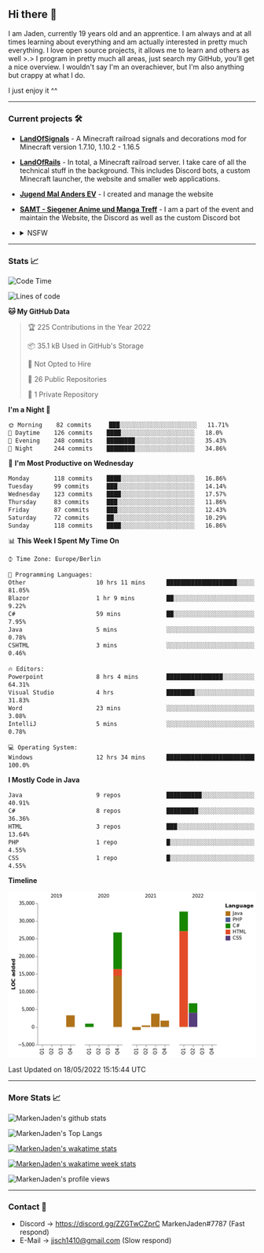 ## Hi there 👋
I am Jaden, currently 19 years old and an apprentice. I am always and at all times learning about everything and am actually interested in pretty much everything. I love open source projects, it allows me to learn and others as well >.>
I program in pretty much all areas, just search my GitHub, you'll get a nice overview.
I wouldn't say I'm an overachiever, but I'm also anything but crappy at what I do.

I just enjoy it ^^

---

### Current projects 🛠

* [**LandOfSignals**](https://github.com/LandOfRails/LandOfSignals) - A Minecraft railroad signals and decorations mod for Minecraft version 1.7.10, 1.10.2 - 1.16.5
* [**LandOfRails**](https://github.com/LandOfRails) - In total, a Minecraft railroad server. I take care of all the technical stuff in the background. This includes Discord bots, a custom Minecraft launcher, the website and smaller web applications.
* [**Jugend Mal Anders EV**](https://jugendmalanders.de/) - I created and manage the website
* [**SAMT - Siegener Anime und Manga Treff**](https://github.com/Siegener-Anime-und-Manga-Treff-SAMT) - I am a part of the event and maintain the Website, the Discord as well as the custom Discord bot
* <details> 
  <summary>NSFW</summary>
  
  [**Nekos**](https://github.com/MarkenJaden/Nekos) - Website providing you with random lewd neko pics
  
</details>

---

### Stats 📈

<!--START_SECTION:waka-->
![Code Time](http://img.shields.io/badge/Code%20Time-753%20hrs%2030%20mins-blue)

![Lines of code](https://img.shields.io/badge/From%20Hello%20World%20I%27ve%20Written-75%20Thousand%20lines%20of%20code-blue)

**🐱 My GitHub Data** 

> 🏆 225 Contributions in the Year 2022
 > 
> 📦 35.1 kB Used in GitHub's Storage 
 > 
> 🚫 Not Opted to Hire
 > 
> 📜 26 Public Repositories 
 > 
> 🔑 1 Private Repository 
 > 
**I'm a Night 🦉** 

```text
🌞 Morning    82 commits     ███░░░░░░░░░░░░░░░░░░░░░░   11.71% 
🌆 Daytime    126 commits    ████░░░░░░░░░░░░░░░░░░░░░   18.0% 
🌃 Evening    248 commits    ████████░░░░░░░░░░░░░░░░░   35.43% 
🌙 Night      244 commits    ████████░░░░░░░░░░░░░░░░░   34.86%

```
📅 **I'm Most Productive on Wednesday** 

```text
Monday       118 commits    ████░░░░░░░░░░░░░░░░░░░░░   16.86% 
Tuesday      99 commits     ███░░░░░░░░░░░░░░░░░░░░░░   14.14% 
Wednesday    123 commits    ████░░░░░░░░░░░░░░░░░░░░░   17.57% 
Thursday     83 commits     ███░░░░░░░░░░░░░░░░░░░░░░   11.86% 
Friday       87 commits     ███░░░░░░░░░░░░░░░░░░░░░░   12.43% 
Saturday     72 commits     ██░░░░░░░░░░░░░░░░░░░░░░░   10.29% 
Sunday       118 commits    ████░░░░░░░░░░░░░░░░░░░░░   16.86%

```


📊 **This Week I Spent My Time On** 

```text
⌚︎ Time Zone: Europe/Berlin

💬 Programming Languages: 
Other                    10 hrs 11 mins      ████████████████████░░░░░   81.05% 
Blazor                   1 hr 9 mins         ██░░░░░░░░░░░░░░░░░░░░░░░   9.22% 
C#                       59 mins             ██░░░░░░░░░░░░░░░░░░░░░░░   7.95% 
Java                     5 mins              ░░░░░░░░░░░░░░░░░░░░░░░░░   0.78% 
CSHTML                   3 mins              ░░░░░░░░░░░░░░░░░░░░░░░░░   0.46%

🔥 Editors: 
Powerpoint               8 hrs 4 mins        ████████████████░░░░░░░░░   64.31% 
Visual Studio            4 hrs               ████████░░░░░░░░░░░░░░░░░   31.83% 
Word                     23 mins             ░░░░░░░░░░░░░░░░░░░░░░░░░   3.08% 
IntelliJ                 5 mins              ░░░░░░░░░░░░░░░░░░░░░░░░░   0.78%

💻 Operating System: 
Windows                  12 hrs 34 mins      █████████████████████████   100.0%

```

**I Mostly Code in Java** 

```text
Java                     9 repos             ██████████░░░░░░░░░░░░░░░   40.91% 
C#                       8 repos             █████████░░░░░░░░░░░░░░░░   36.36% 
HTML                     3 repos             ███░░░░░░░░░░░░░░░░░░░░░░   13.64% 
PHP                      1 repo              █░░░░░░░░░░░░░░░░░░░░░░░░   4.55% 
CSS                      1 repo              █░░░░░░░░░░░░░░░░░░░░░░░░   4.55%

```


**Timeline**

![Chart not found](https://raw.githubusercontent.com/MarkenJaden/MarkenJaden/main/charts/bar_graph.png) 


 Last Updated on 18/05/2022 15:15:44 UTC
<!--END_SECTION:waka-->

---

### More Stats 📈

![MarkenJaden's github stats](https://github-readme-stats.vercel.app/api?username=MarkenJaden&count_private=true&show_icons=true&theme=radical)

![MarkenJaden's Top Langs](https://github-readme-stats.vercel.app/api/top-langs/?username=MarkenJaden&theme=radical)

[![MarkenJaden's wakatime stats](https://github-readme-stats.vercel.app/api/wakatime?username=MarkenJaden&theme=radical)](https://wakatime.com/@17f322c9-222a-48b4-9e15-983c41f7aed4)

[![MarkenJaden's wakatime week stats](https://wakatime.com/badge/user/17f322c9-222a-48b4-9e15-983c41f7aed4.svg)](https://wakatime.com/@17f322c9-222a-48b4-9e15-983c41f7aed4)

<!--[![MarkenJaden's Codewars stats](https://www.codewars.com/users/MarkenJaden/badges/large)](https://www.codewars.com/users/MarkenJaden)-->

![MarkenJaden's profile views](https://komarev.com/ghpvc/?username=MarkenJaden)

---

### Contact 💌

* Discord -> https://discord.gg/ZZGTwCZprC MarkenJaden#7787 (Fast respond)
* E-Mail -> jjsch1410@gmail.com (Slow respond)



<!--
**MarkenJaden/MarkenJaden** is a ✨ _special_ ✨ repository because its `README.md` (this file) appears on your GitHub profile.

Here are some ideas to get you started:

- 🔭 I’m currently working on ...
- 🌱 I’m currently learning ...
- 👯 I’m looking to collaborate on ...
- 🤔 I’m looking for help with ...
- 💬 Ask me about ...
- 📫 How to reach me: ...
- 😄 Pronouns: ...
- ⚡ Fun fact: ...
-->
